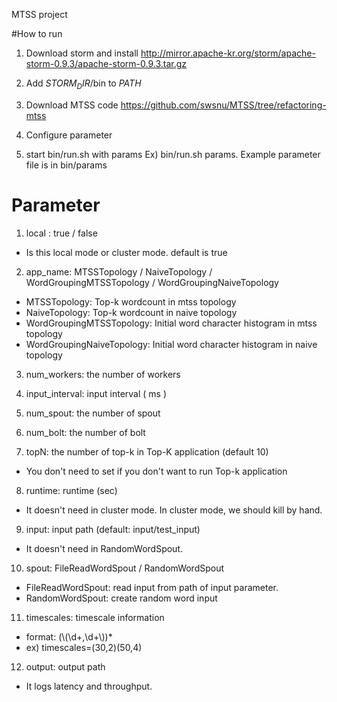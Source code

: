 
MTSS project

#How to run 

1. Download storm and install 
http://mirror.apache-kr.org/storm/apache-storm-0.9.3/apache-storm-0.9.3.tar.gz

2. Add $STORM_DIR$/bin to $PATH$ 

3. Download MTSS code 
https://github.com/swsnu/MTSS/tree/refactoring-mtss

4. Configure parameter

5. start bin/run.sh with params 
Ex) bin/run.sh params. Example parameter file is in bin/params 


# Parameter

1. local : true / false
- Is this local mode or cluster mode. default is true

2. app_name: MTSSTopology / NaiveTopology / WordGroupingMTSSTopology / WordGroupingNaiveTopology 
- MTSSTopology: Top-k wordcount in mtss topology
- NaiveTopology: Top-k wordcount in naive topology
- WordGroupingMTSSTopology: Initial word character histogram in mtss topology
- WordGroupingNaiveTopology: Initial word character histogram in naive topology

3. num_workers: the number of workers

4. input_interval: input interval ( ms )

5. num_spout: the number of spout

6. num_bolt: the number of bolt 

7. topN: the number of top-k in Top-K application (default 10)
- You don't need to set if you don't want to run Top-k application 

8. runtime: runtime (sec) 
- It doesn't need in cluster mode. In cluster mode, we should kill by hand.

9. input: input path (default: input/test_input) 
- It doesn't need in RandomWordSpout. 

10. spout: FileReadWordSpout / RandomWordSpout 
- FileReadWordSpout: read input from path of input parameter.
- RandomWordSpout: create random word input

11. timescales: timescale information 
- format: (\\(\\d+,\\d+\\))*
- ex) timescales=(30,2)(50,4)

12. output: output path
- It logs latency and throughput. 
